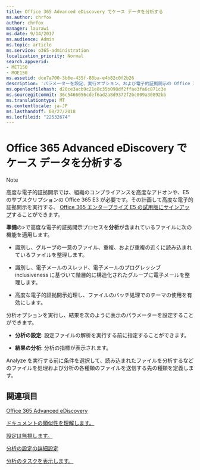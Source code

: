 ```yaml
---
title: Office 365 Advanced eDiscovery でケース データを分析する
ms.author: chrfox
author: chrfox
manager: laurawi
ms.date: 9/14/2017
ms.audience: Admin
ms.topic: article
ms.service: o365-administration
localization_priority: Normal
search.appverid:
- MET150
- MOE150
ms.assetid: dce7a700-3b6e-435f-88ba-e4b82c0f2b26
description: 'パラメーターを設定、実行オプション、および電子的証拠開示の Office 365 の詳細設定で、結果を表示するのには、Analyze の処理の概要を取得します。 '
ms.openlocfilehash: d20ce3acb9c21e8c35b098df2ffae3fa6c871c3e
ms.sourcegitcommit: 36c5466056cdef6ad2a8d9372f2bc009a30892bb
ms.translationtype: MT
ms.contentlocale: ja-JP
ms.lasthandoff: 08/27/2018
ms.locfileid: "22532674"
---
```

# <a name="analyze-case-data-with-office-365-advanced-ediscovery"></a>Office 365 Advanced eDiscovery でケース データを分析する

> [!NOTE]
> 高度な電子的証拠開示では、組織のコンプライアンスを高度なアドオンや、E5 のサブスクリプションの Office 365 E3 が必要です。その計画して高度な電子的証拠開示を実行する、 [Office 365 エンタープライズ E5 の試用版にサインアップ](https://go.microsoft.com/fwlink/p/?LinkID=698279)することができます。 
  
**準備**の\>で高度な電子的証拠開示プロセスを**分析**が含まれているファイルに次の機能を適用します。 
  
- 識別し、グループの一意のファイル、重複、および重複の近くに読み込まれているファイルを整理します。
    
- 識別し、電子メールのスレッド、電子メールのプログレッシブ inclusiveness に基づいて階層的に構造化されたグループに電子メールを整理します。
    
- 高度な電子的証拠開示処理し、ファイルのバッチ処理でのテーマの使用を有効にします。
    
 分析オプションを実行し、結果を次のように表示のパラメーターを設定することができます。 
  
- **分析の設定**: 設定ファイルの解析を実行する前に指定することができます。
    
- **結果の分析**: 分析の指標が表示されます。 
    
Analyze を実行する前に条件を選択して、読み込まれたファイルを分析するなどのファイルを処理および分析の各種類のファイルを送信する先の種類を定義します。 
  
## <a name="see-also"></a>関連項目

[Office 365 Advanced eDiscovery](office-365-advanced-ediscovery.md)
  
[ドキュメントの類似性を理解します。](understand-document-similarity-in-advanced-ediscovery.md)
  
[設定は無視します。](set-ignore-text-in-advanced-ediscovery.md)
  
[分析の設定の詳細設定](set-analyze-advanced-settings-in-advanced-ediscovery.md)
  
[分析のタスクを表示します。](view-analyze-results-in-advanced-ediscovery.md)

